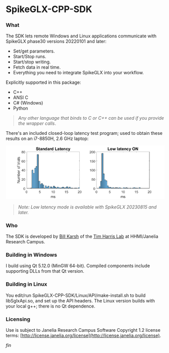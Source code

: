 SpikeGLX-CPP-SDK
================

### What

The SDK lets remote Windows and Linux applications communicate with SpikeGLX
phase30 versions 20220101 and later:

* Set/get parameters.
* Start/Stop runs.
* Start/stop writing.
* Fetch data in real time.
* Everything you need to integrate SpikeGLX into your workflow.

Explicitly supported in this package:

* C++
* ANSI C
* C# (Windows)
* Python

> *Any other language that binds to C or C++ can be used if you provide
the wrapper calls*.

There's an included closed-loop latency test program; used to obtain these
results on an i7-8850H, 2.6 GHz laptop:

![CPP API Latency](cpp_latency.png)

>*Note: Low latency mode is available with SpikeGLX 20230815 and later.*

### Who

The SDK is developed by [Bill Karsh](https://www.janelia.org/people/bill-karsh)
of the [Tim Harris Lab](https://www.janelia.org/lab/harris-lab-apig) at
HHMI/Janelia Research Campus.

### Building in Windows

I build using Qt 5.12.0 (MinGW 64-bit). Compiled components include
supporting DLLs from that Qt version.

### Building in Linux

You edit/run SpikeGLX-CPP-SDK/Linux/API/make-install.sh to build libSglxApi.so,
and set up the API headers. The Linux version builds with your local g++; there
is no Qt dependence.

### Licensing

Use is subject to Janelia Research Campus Software Copyright 1.2 license terms:
[http://license.janelia.org/license](http://license.janelia.org/license).


_fin_

